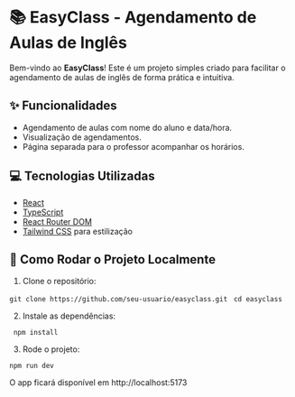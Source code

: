 # 📚 EasyClass - Agendamento de Aulas de Inglês

Bem-vindo ao **EasyClass**! Este é um projeto simples criado para facilitar o agendamento de aulas de inglês de forma prática e intuitiva.

## ✨ Funcionalidades

- Agendamento de aulas com nome do aluno e data/hora.
- Visualização de agendamentos.
- Página separada para o professor acompanhar os horários.

## 💻 Tecnologias Utilizadas

- [React](https://reactjs.org/)
- [TypeScript](https://www.typescriptlang.org/)
- [React Router DOM](https://reactrouter.com/)
- [Tailwind CSS](https://tailwindcss.com/) para estilização

## 🚀 Como Rodar o Projeto Localmente

1. Clone o repositório:

``` git clone https://github.com/seu-usuario/easyclass.git ```
``` cd easyclass```

2. Instale as dependências:

``` npm install```

3. Rode o projeto:

```npm run dev```

O app ficará disponível em http://localhost:5173
